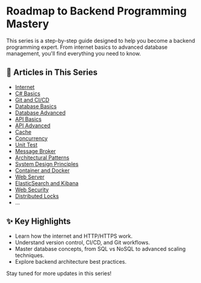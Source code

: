# Roadmap to Backend Programming Mastery

This series is a step-by-step guide designed to help you become a backend programming expert. From internet basics to advanced database management, you'll find everything you need to know.

## 📂 Articles in This Series

- [Internet](01_Internet_CN.md)
- [C# Basics](02_C#_Basics_CN.md)
- [Git and CI/CD](03_Git_CICD_CN.md)
- [Database Basics](04_Database_Basics_CN.md)
- [Database Advanced](05_Database_Advanced_CN.md)
- [API Basics](06_API_Basics_CN.md)
- [API Advanced](07_API_Advanced_CN.md)
- [Cache](08_Cache_CN.md)
- [Concurrency](09_Concurrency_CN.md)
- [Unit Test](10_UnitTest_CN.md)
- [Message Broker](11_Message_Broker_CN.md)
- [Architectural Patterns](12_Architectural_Patterns_CN.md)
- [System Design Principles](13_System_Design_Principles_CN.md)
- [Container and Docker](14_Container_CN.md)
- [Web Server](15_Web_Server_CN.md)
- [ElasticSearch and Kibana](16_ElasticSearch_Kibana_CN.md)
- [Web Security](17_Web_Security_CN.md)
- [Distributed Locks](18_Distributed_Locks.md)
- ...

## ✨ Key Highlights

- Learn how the internet and HTTP/HTTPS work.
- Understand version control, CI/CD, and Git workflows.
- Master database concepts, from SQL vs NoSQL to advanced scaling techniques.
- Explore backend architecture best practices.

Stay tuned for more updates in this series!
